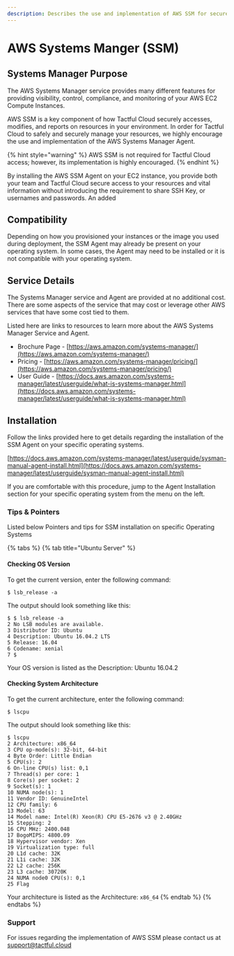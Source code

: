 ```yaml
---
description: Describes the use and implementation of AWS SSM for secure access.
---
```


# AWS Systems Manger \(SSM\)

## Systems Manager Purpose

The AWS Systems Manager service provides many different features for providing visibility, control, compliance, and monitoring of your AWS EC2 Compute Instances.

AWS SSM is a key component of how Tactful Cloud securely accesses, modifies, and reports on resources in your environment. In order for Tactful Cloud to safely and securely manage your resources, we highly encourage the use and implementation of the AWS Systems Manager Agent. 

{% hint style="warning" %}
AWS SSM is not required for Tactful Cloud access; however, its implementation is highly encouraged.
{% endhint %}

By installing the AWS SSM Agent on your EC2 instance, you provide both your team and Tactful Cloud secure access to your resources and vital information without introducing the requirement to share SSH Key, or usernames and passwords. An added

## Compatibility

Depending on how you provisioned your instances or the image you used during deployment, the SSM Agent may already be present on your operating system. In some cases, the Agent may need to be installed or it is not compatible with your operating system.

## Service Details

The Systems Manager service and Agent are provided at no additional cost. There are some aspects of the service that may cost or leverage other AWS services that have some cost tied to them.

Listed here are links to resources to learn more about the AWS Systems Manager Service and Agent.

* Brochure Page - [https://aws.amazon.com/systems-manager/](https://aws.amazon.com/systems-manager/)
* Pricing - [https://aws.amazon.com/systems-manager/pricing/](https://aws.amazon.com/systems-manager/pricing/)
* User Guide - [https://docs.aws.amazon.com/systems-manager/latest/userguide/what-is-systems-manager.html](https://docs.aws.amazon.com/systems-manager/latest/userguide/what-is-systems-manager.html)

## Installation

Follow the links provided here to get details regarding the installation of the SSM Agent on your specific operating systems.

[https://docs.aws.amazon.com/systems-manager/latest/userguide/sysman-manual-agent-install.html](https://docs.aws.amazon.com/systems-manager/latest/userguide/sysman-manual-agent-install.html)

If you are comfortable with this procedure, jump to the Agent Installation section for your specific operating system from the menu on the left.

### Tips & Pointers

Listed below Pointers and tips for SSM installation on specific Operating Systems

{% tabs %}
{% tab title="Ubuntu Server" %}
#### Checking OS Version 

To get the current version, enter the following command:

```
$ lsb_release -a
```

The output should look something like this:

```
$ $ lsb_release -a
2 No LSB modules are available.
3 Distributor ID: Ubuntu
4 Description: Ubuntu 16.04.2 LTS
5 Release: 16.04
6 Codename: xenial
7 $
```

Your OS version is listed as the Description: Ubuntu 16.04.2

#### Checking System Architecture

To get the current architecture, enter the following command:

```
$ lscpu
```

The output should look something like this:

```
$ lscpu
2 Architecture: x86_64
3 CPU op-mode(s): 32-bit, 64-bit
4 Byte Order: Little Endian
5 CPU(s): 2
6 On-line CPU(s) list: 0,1
7 Thread(s) per core: 1
8 Core(s) per socket: 2
9 Socket(s): 1
10 NUMA node(s): 1
11 Vendor ID: GenuineIntel
12 CPU family: 6
13 Model: 63
14 Model name: Intel(R) Xeon(R) CPU E5-2676 v3 @ 2.40GHz
15 Stepping: 2
16 CPU MHz: 2400.048
17 BogoMIPS: 4800.09
18 Hypervisor vendor: Xen
19 Virtualization type: full
20 L1d cache: 32K
21 L1i cache: 32K
22 L2 cache: 256K
23 L3 cache: 30720K
24 NUMA node0 CPU(s): 0,1
25 Flag
```

Your architecture is listed as the Architecture: `x86_64`
{% endtab %}
{% endtabs %}

### Support

For issues regarding the implementation of AWS SSM please contact us at [support@tactful.cloud](mailto:support@tactful.cloud)

